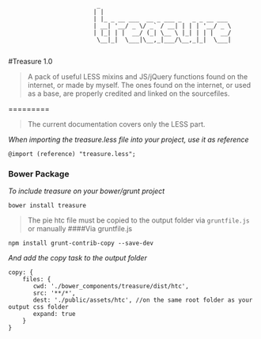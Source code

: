 ```shell
                         _                                     
                        | |                                    
                        | |_ _ __ ___  __ _ ___ _   _ _ __ ___ 
                        | __| '__/ _ \/ _` / __| | | | '__/ _ \
                        | |_| | |  __/ (_| \__ \ |_| | | |  __/
                         \__|_|  \___|\__,_|___/\__,_|_|  \___|
                                                               
```


#Treasure 1.0


> A pack of useful LESS mixins and JS/jQuery functions found on the internet, or made by myself. The ones found on the internet, or used as a base, are properly credited and linked on the sourcefiles.

=========

> The current documentation covers only the LESS part.

*When importing the treasure.less file into your project, use it as reference*
```less
@import (reference) "treasure.less";
```


### Bower Package
*To include treasure on your bower/grunt project*
```shell
bower install treasure
```
>The pie htc file must be copied to the output folder via `gruntfile.js` or manually
####Via gruntfile.js
```shell
npm install grunt-contrib-copy --save-dev
```
*And add the copy task to the output folder*
```shell
copy: {
    files: {
       cwd: './bower_components/treasure/dist/htc',
       src: '**/*',
       dest: './public/assets/htc', //on the same root folder as your output css folder
       expand: true
    }
}
```
